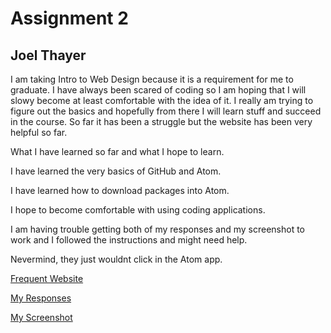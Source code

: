 # Assignment 2
## Joel Thayer

I am taking Intro to Web Design because it is a requirement for me to graduate. I have always been scared of coding so I am hoping that I will slowy become at least comfortable with the idea of it. I really am trying to figure out the basics and hopefully from there I will learn stuff and succeed in the course. So far it has been a struggle but the website has been very helpful so far.

What I have learned so far and what I hope to learn.

I have learned the very basics of GitHub and Atom.

I have learned how to download packages into Atom.

I hope to become comfortable with using coding applications.

I am having trouble getting both of my responses and my screenshot to work and I followed the instructions and might need help.

Nevermind, they just wouldnt click in the Atom app.

[Frequent Website](https://www.ebay.ie)

[My Responses](./responses.txt)

[My Screenshot](./images/Screenshot.png)
